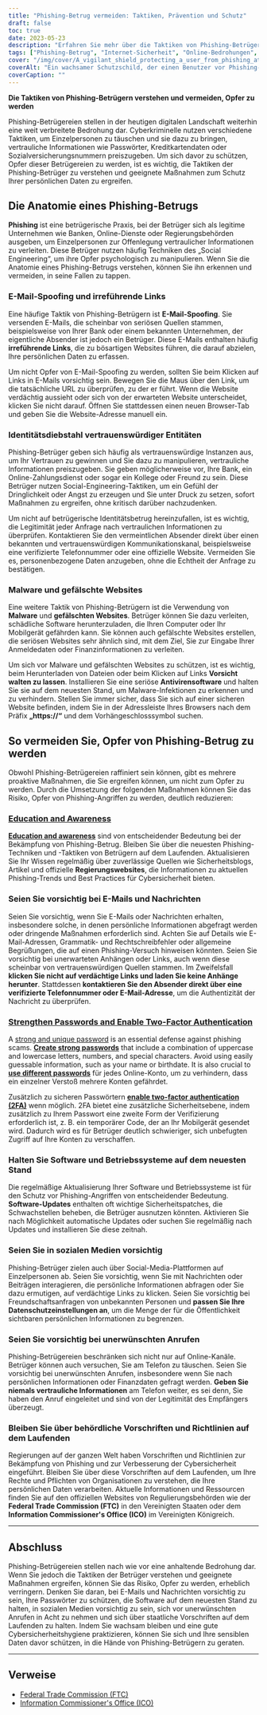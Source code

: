 ```yaml
---
title: "Phishing-Betrug vermeiden: Taktiken, Prävention und Schutz"
draft: false
toc: true
date: 2023-05-23
description: "Erfahren Sie mehr über die Taktiken von Phishing-Betrügern und entdecken Sie wirksame Strategien, um sich davor zu schützen, Opfer zu werden."
tags: ["Phishing-Betrug", "Internet-Sicherheit", "Online-Bedrohungen", "E-Mail-Spoofing", "soziale Entwicklung", "Malware Schutz", "Online sicherheit", "Datensicherheit", "Identitätsdiebstahl", "Passwortsicherheit", "Zwei-Faktor-Authentifizierung", "Software-Updates", "staatliche Beschränkungen", "Online-Privatsphäre", "Cyber-Bewusstsein", "digitaler Betrug", "Phishing-Bewusstsein", "Sicherheit in sozialen Medien", "Online-Betrug", "Prävention von Cyberkriminalität"]
cover: "/img/cover/A_vigilant_shield_protecting_a_user_from_phishing_attacks.png"
coverAlt: "Ein wachsamer Schutzschild, der einen Benutzer vor Phishing-Angriffen schützt"
coverCaption: ""
---
```


**Die Taktiken von Phishing-Betrügern verstehen und vermeiden, Opfer zu werden**

Phishing-Betrügereien stellen in der heutigen digitalen Landschaft weiterhin eine weit verbreitete Bedrohung dar. Cyberkriminelle nutzen verschiedene Taktiken, um Einzelpersonen zu täuschen und sie dazu zu bringen, vertrauliche Informationen wie Passwörter, Kreditkartendaten oder Sozialversicherungsnummern preiszugeben. Um sich davor zu schützen, Opfer dieser Betrügereien zu werden, ist es wichtig, die Taktiken der Phishing-Betrüger zu verstehen und geeignete Maßnahmen zum Schutz Ihrer persönlichen Daten zu ergreifen.

## Die Anatomie eines Phishing-Betrugs

**Phishing** ist eine betrügerische Praxis, bei der Betrüger sich als legitime Unternehmen wie Banken, Online-Dienste oder Regierungsbehörden ausgeben, um Einzelpersonen zur Offenlegung vertraulicher Informationen zu verleiten. Diese Betrüger nutzen häufig Techniken des „Social Engineering“, um ihre Opfer psychologisch zu manipulieren. Wenn Sie die Anatomie eines Phishing-Betrugs verstehen, können Sie ihn erkennen und vermeiden, in seine Fallen zu tappen.

### E-Mail-Spoofing und irreführende Links

Eine häufige Taktik von Phishing-Betrügern ist **E-Mail-Spoofing**. Sie versenden E-Mails, die scheinbar von seriösen Quellen stammen, beispielsweise von Ihrer Bank oder einem bekannten Unternehmen, der eigentliche Absender ist jedoch ein Betrüger. Diese E-Mails enthalten häufig **irreführende Links**, die zu bösartigen Websites führen, die darauf abzielen, Ihre persönlichen Daten zu erfassen.

Um nicht Opfer von E-Mail-Spoofing zu werden, sollten Sie beim Klicken auf Links in E-Mails vorsichtig sein. Bewegen Sie die Maus über den Link, um die tatsächliche URL zu überprüfen, zu der er führt. Wenn die Website verdächtig aussieht oder sich von der erwarteten Website unterscheidet, klicken Sie nicht darauf. Öffnen Sie stattdessen einen neuen Browser-Tab und geben Sie die Website-Adresse manuell ein.

### Identitätsdiebstahl vertrauenswürdiger Entitäten

Phishing-Betrüger geben sich häufig als vertrauenswürdige Instanzen aus, um Ihr Vertrauen zu gewinnen und Sie dazu zu manipulieren, vertrauliche Informationen preiszugeben. Sie geben möglicherweise vor, Ihre Bank, ein Online-Zahlungsdienst oder sogar ein Kollege oder Freund zu sein. Diese Betrüger nutzen Social-Engineering-Taktiken, um ein Gefühl der Dringlichkeit oder Angst zu erzeugen und Sie unter Druck zu setzen, sofort Maßnahmen zu ergreifen, ohne kritisch darüber nachzudenken.

Um nicht auf betrügerische Identitätsbetrug hereinzufallen, ist es wichtig, die Legitimität jeder Anfrage nach vertraulichen Informationen zu überprüfen. Kontaktieren Sie den vermeintlichen Absender direkt über einen bekannten und vertrauenswürdigen Kommunikationskanal, beispielsweise eine verifizierte Telefonnummer oder eine offizielle Website. Vermeiden Sie es, personenbezogene Daten anzugeben, ohne die Echtheit der Anfrage zu bestätigen.

### Malware und gefälschte Websites

Eine weitere Taktik von Phishing-Betrügern ist die Verwendung von **Malware** und **gefälschten Websites**. Betrüger können Sie dazu verleiten, schädliche Software herunterzuladen, die Ihren Computer oder Ihr Mobilgerät gefährden kann. Sie können auch gefälschte Websites erstellen, die seriösen Websites sehr ähnlich sind, mit dem Ziel, Sie zur Eingabe Ihrer Anmeldedaten oder Finanzinformationen zu verleiten.

Um sich vor Malware und gefälschten Websites zu schützen, ist es wichtig, beim Herunterladen von Dateien oder beim Klicken auf Links **Vorsicht walten zu lassen**. Installieren Sie eine seriöse **Antivirensoftware** und halten Sie sie auf dem neuesten Stand, um Malware-Infektionen zu erkennen und zu verhindern. Stellen Sie immer sicher, dass Sie sich auf einer sicheren Website befinden, indem Sie in der Adressleiste Ihres Browsers nach dem Präfix **„https://“** und dem Vorhängeschlosssymbol suchen.

## So vermeiden Sie, Opfer von Phishing-Betrug zu werden

Obwohl Phishing-Betrügereien raffiniert sein können, gibt es mehrere proaktive Maßnahmen, die Sie ergreifen können, um nicht zum Opfer zu werden. Durch die Umsetzung der folgenden Maßnahmen können Sie das Risiko, Opfer von Phishing-Angriffen zu werden, deutlich reduzieren:

### [Education and Awareness](https://simeononsecurity.ch/articles/how-to-build-and-manage-an-effective-cybersecurity-awareness-training-program/)

[**Education and awareness**](https://simeononsecurity.ch/articles/how-to-build-and-manage-an-effective-cybersecurity-awareness-training-program/) sind von entscheidender Bedeutung bei der Bekämpfung von Phishing-Betrug. Bleiben Sie über die neuesten Phishing-Techniken und -Taktiken von Betrügern auf dem Laufenden. Aktualisieren Sie Ihr Wissen regelmäßig über zuverlässige Quellen wie Sicherheitsblogs, Artikel und offizielle **Regierungswebsites**, die Informationen zu aktuellen Phishing-Trends und Best Practices für Cybersicherheit bieten.

### Seien Sie vorsichtig bei E-Mails und Nachrichten

Seien Sie vorsichtig, wenn Sie E-Mails oder Nachrichten erhalten, insbesondere solche, in denen persönliche Informationen abgefragt werden oder dringende Maßnahmen erforderlich sind. Achten Sie auf Details wie E-Mail-Adressen, Grammatik- und Rechtschreibfehler oder allgemeine Begrüßungen, die auf einen Phishing-Versuch hinweisen könnten. Seien Sie vorsichtig bei unerwarteten Anhängen oder Links, auch wenn diese scheinbar von vertrauenswürdigen Quellen stammen. Im Zweifelsfall **klicken Sie nicht auf verdächtige Links und laden Sie keine Anhänge herunter**. Stattdessen **kontaktieren Sie den Absender direkt über eine verifizierte Telefonnummer oder E-Mail-Adresse**, um die Authentizität der Nachricht zu überprüfen.

### [Strengthen Passwords and Enable Two-Factor Authentication](https://simeononsecurity.ch/articles/what-are-the-diferent-kinds-of-factors-in-mfa/)

A [strong and unique password](https://simeononsecurity.ch/articles/the-importance-of-password-security-and-best-practices/) is an essential defense against phishing scams. [**Create strong passwords**](https://simeononsecurity.ch/articles/the-importance-of-password-security-and-best-practices/) that include a combination of uppercase and lowercase letters, numbers, and special characters. Avoid using easily guessable information, such as your name or birthdate. It is also crucial to [**use different passwords**](https://simeononsecurity.ch/articles/bitwarden-and-keepassxc-vs-the-rest/) für jedes Online-Konto, um zu verhindern, dass ein einzelner Verstoß mehrere Konten gefährdet.

Zusätzlich zu sicheren Passwörtern [**enable two-factor authentication (2FA)**](https://simeononsecurity.ch/articles/what-are-the-diferent-kinds-of-factors-in-mfa/) wenn möglich. 2FA bietet eine zusätzliche Sicherheitsebene, indem zusätzlich zu Ihrem Passwort eine zweite Form der Verifizierung erforderlich ist, z. B. ein temporärer Code, der an Ihr Mobilgerät gesendet wird. Dadurch wird es für Betrüger deutlich schwieriger, sich unbefugten Zugriff auf Ihre Konten zu verschaffen.

### Halten Sie Software und Betriebssysteme auf dem neuesten Stand

Die regelmäßige Aktualisierung Ihrer Software und Betriebssysteme ist für den Schutz vor Phishing-Angriffen von entscheidender Bedeutung. **Software-Updates** enthalten oft wichtige Sicherheitspatches, die Schwachstellen beheben, die Betrüger ausnutzen könnten. Aktivieren Sie nach Möglichkeit automatische Updates oder suchen Sie regelmäßig nach Updates und installieren Sie diese zeitnah.

### Seien Sie in sozialen Medien vorsichtig

Phishing-Betrüger zielen auch über Social-Media-Plattformen auf Einzelpersonen ab. Seien Sie vorsichtig, wenn Sie mit Nachrichten oder Beiträgen interagieren, die persönliche Informationen abfragen oder Sie dazu ermutigen, auf verdächtige Links zu klicken. Seien Sie vorsichtig bei Freundschaftsanfragen von unbekannten Personen und **passen Sie Ihre Datenschutzeinstellungen an**, um die Menge der für die Öffentlichkeit sichtbaren persönlichen Informationen zu begrenzen.

### Seien Sie vorsichtig bei unerwünschten Anrufen

Phishing-Betrügereien beschränken sich nicht nur auf Online-Kanäle. Betrüger können auch versuchen, Sie am Telefon zu täuschen. Seien Sie vorsichtig bei unerwünschten Anrufen, insbesondere wenn Sie nach persönlichen Informationen oder Finanzdaten gefragt werden. **Geben Sie niemals vertrauliche Informationen** am Telefon weiter, es sei denn, Sie haben den Anruf eingeleitet und sind von der Legitimität des Empfängers überzeugt.

### Bleiben Sie über behördliche Vorschriften und Richtlinien auf dem Laufenden

Regierungen auf der ganzen Welt haben Vorschriften und Richtlinien zur Bekämpfung von Phishing und zur Verbesserung der Cybersicherheit eingeführt. Bleiben Sie über diese Vorschriften auf dem Laufenden, um Ihre Rechte und Pflichten von Organisationen zu verstehen, die Ihre persönlichen Daten verarbeiten. Aktuelle Informationen und Ressourcen finden Sie auf den offiziellen Websites von Regulierungsbehörden wie der **Federal Trade Commission (FTC)** in den Vereinigten Staaten oder dem **Information Commissioner's Office (ICO)** im Vereinigten Königreich.

______

## Abschluss

Phishing-Betrügereien stellen nach wie vor eine anhaltende Bedrohung dar. Wenn Sie jedoch die Taktiken der Betrüger verstehen und geeignete Maßnahmen ergreifen, können Sie das Risiko, Opfer zu werden, erheblich verringern. Denken Sie daran, bei E-Mails und Nachrichten vorsichtig zu sein, Ihre Passwörter zu schützen, die Software auf dem neuesten Stand zu halten, in sozialen Medien vorsichtig zu sein, sich vor unerwünschten Anrufen in Acht zu nehmen und sich über staatliche Vorschriften auf dem Laufenden zu halten. Indem Sie wachsam bleiben und eine gute Cybersicherheitshygiene praktizieren, können Sie sich und Ihre sensiblen Daten davor schützen, in die Hände von Phishing-Betrügern zu geraten.

______

## Verweise

- [Federal Trade Commission (FTC)](https://www.ftc.gov/)
- [Information Commissioner's Office (ICO)](https://ico.org.uk/)
